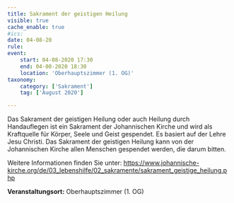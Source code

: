 ```yaml
---
title: Sakrament der geistigen Heilung
visible: true
cache_enable: true
#ics: 
date: 04-08-20
rule: 
event:
	start: 04-08-2020 17:30
	end: 04-08-2020 18:30
	location: 'Oberhauptszimmer (1. OG)'
taxonomy:
	category: ['Sakrament']
	tag: ['August 2020']

---
```

Das Sakrament der geistigen Heilung oder auch Heilung durch Handauflegen ist ein Sakrament der Johannischen Kirche und wird als Kraftquelle für Körper, Seele und Geist gespendet. Es basiert auf der Lehre Jesu Christi. Das Sakrament der geistigen Heilung kann von der Johannischen Kirche allen Menschen gespendet werden, die darum bitten.

Weitere Informationen finden Sie unter:
https://www.johannische-kirche.org/de/03_lebenshilfe/02_sakramente/sakrament_geistige_heilung.php



**Veranstaltungsort:** Oberhauptszimmer (1. OG)

